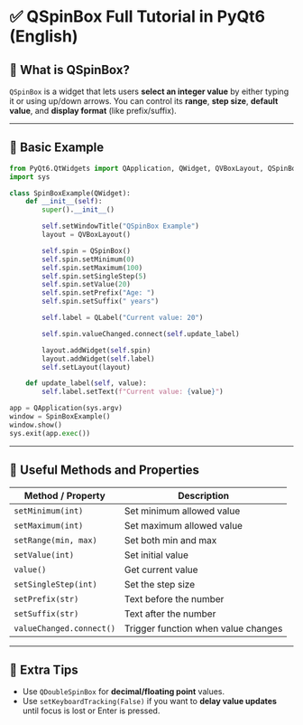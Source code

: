 # ✅ QSpinBox Full Tutorial in PyQt6 (English)

## 📌 What is QSpinBox?

`QSpinBox` is a widget that lets users **select an integer value** by either typing it or using up/down arrows. You can control its **range**, **step size**, **default value**, and **display format** (like prefix/suffix).

---

## 🧪 Basic Example

```python
from PyQt6.QtWidgets import QApplication, QWidget, QVBoxLayout, QSpinBox, QLabel
import sys

class SpinBoxExample(QWidget):
    def __init__(self):
        super().__init__()

        self.setWindowTitle("QSpinBox Example")
        layout = QVBoxLayout()

        self.spin = QSpinBox()
        self.spin.setMinimum(0)
        self.spin.setMaximum(100)
        self.spin.setSingleStep(5)
        self.spin.setValue(20)
        self.spin.setPrefix("Age: ")
        self.spin.setSuffix(" years")

        self.label = QLabel("Current value: 20")

        self.spin.valueChanged.connect(self.update_label)

        layout.addWidget(self.spin)
        layout.addWidget(self.label)
        self.setLayout(layout)

    def update_label(self, value):
        self.label.setText(f"Current value: {value}")

app = QApplication(sys.argv)
window = SpinBoxExample()
window.show()
sys.exit(app.exec())
```

---

## 🧠 Useful Methods and Properties

| Method / Property        | Description                         |
| ------------------------ | ----------------------------------- |
| `setMinimum(int)`        | Set minimum allowed value           |
| `setMaximum(int)`        | Set maximum allowed value           |
| `setRange(min, max)`     | Set both min and max                |
| `setValue(int)`          | Set initial value                   |
| `value()`                | Get current value                   |
| `setSingleStep(int)`     | Set the step size                   |
| `setPrefix(str)`         | Text before the number              |
| `setSuffix(str)`         | Text after the number               |
| `valueChanged.connect()` | Trigger function when value changes |

---

## 🧠 Extra Tips

* Use `QDoubleSpinBox` for **decimal/floating point** values.
* Use `setKeyboardTracking(False)` if you want to **delay value updates** until focus is lost or Enter is pressed.

